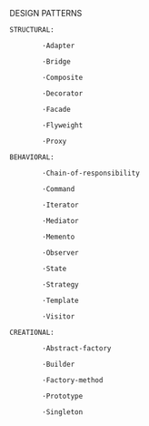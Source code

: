 DESIGN PATTERNS

	STRUCTURAL:

			·Adapter
  
			·Bridge
  
			·Composite
  
			·Decorator
  
			·Facade
  
			·Flyweight
  
			·Proxy

	BEHAVIORAL:

			·Chain-of-responsibility
	 
			·Command
	 
			·Iterator
	 
			·Mediator
	 
			·Memento
	 
			·Observer
		 
			·State
	 
			·Strategy
	 
			·Template
	 
			·Visitor

	CREATIONAL:

			·Abstract-factory
	  
			·Builder
	  
			·Factory-method
	  
			·Prototype
		 
			·Singleton
